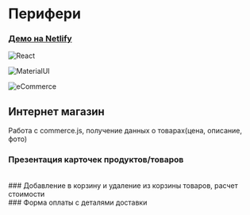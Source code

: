 # Перифери
### [Демо на Netlify](https://agitated-albattani-a426e7.netlify.app/)

![React](https://img.shields.io/badge/-React-333333?style=flat&logo=react)

![MaterialUI](https://img.shields.io/badge/-Material_UI-333333?style=flat&logo=material-ui)

![eCommerce](https://i.imgur.com/CruQXfI.jpg)

## Интернет магазин
Работа с commerce.js, получение данных о товарах(цена, описание, фото)
<br>
### Презентация карточек продуктов/товаров
<br>
### Добавление в корзину и удаление из корзины товаров, расчет стоимости
<br>
### Форма оплаты с деталями доставки